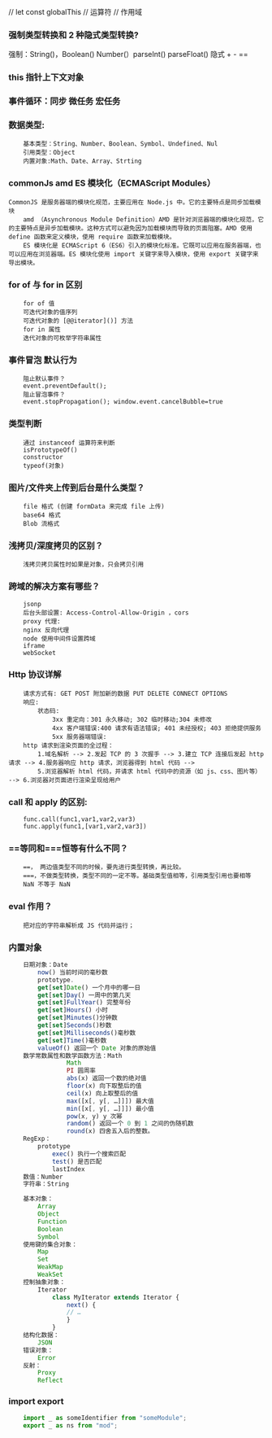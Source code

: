 // let const globalThis
// 运算符
// 作用域

### 强制类型转换和 2 种隐式类型转换?

强制：String()，Boolean() Number(）parseInt() parseFloat()
隐式 + - ==

### this 指针上下文对象

### 事件循环：同步 微任务 宏任务

### 数据类型:

```
    基本类型：String、Number、Boolean、Symbol、Undefined、Nul
    引用类型：Object
    内置对象:Math、Date、Array、Strting
```

### commonJs amd ES 模块化（ECMAScript Modules）

```
CommonJS 是服务器端的模块化规范，主要应用在 Node.js 中。它的主要特点是同步加载模块
    amd （Asynchronous Module Definition）AMD 是针对浏览器端的模块化规范，它的主要特点是异步加载模块。这种方式可以避免因为加载模块而导致的页面阻塞。AMD 使用 define 函数来定义模块，使用 require 函数来加载模块。
    ES 模块化是 ECMAScript 6（ES6）引入的模块化标准。它既可以应用在服务器端，也可以应用在浏览器端。ES 模块化使用 import 关键字来导入模块，使用 export 关键字来导出模块。
```

### for of 与 for in 区别

```
    for of 值
    可迭代对象的值序列
    可迭代对象的 [@@iterator]()] 方法
    for in 属性
    迭代对象的可枚举字符串属性
```

### 事件冒泡 默认行为

```
    阻止默认事件？
    event.preventDefault();
    阻止冒泡事件？
    event.stopPropagation(); window.event.cancelBubble=true
```

### 类型判断

```
    通过 instanceof 运算符来判断
    isPrototypeOf()
    constructor
    typeof(对象)
```

### 图片/文件夹上传到后台是什么类型？

```
    file 格式 (创建 formData 来完成 file 上传)
    base64 格式
    Blob 流格式
```

### 浅拷贝/深度拷贝的区别？

```
    浅拷贝拷贝属性时如果是对象，只会拷贝引用
```

### 跨域的解决方案有哪些？

```
    jsonp
    后台头部设置: Access-Control-Allow-Origin ，cors
    proxy 代理:
    nginx 反向代理
    node 使用中间件设置跨域
    iframe
    webSocket
```

### Http 协议详解

```
    请求方式有: GET POST 附加新的数据 PUT DELETE CONNECT OPTIONS
    响应:
        状态码:
            3xx 重定向：301 永久移动; 302 临时移动;304 未修改
            4xx 客户端错误:400 请求有语法错误; 401 未经授权; 403 拒绝提供服务
            5xx 服务器端错误:
    http 请求到渲染页面的全过程：
        1.域名解析 --> 2.发起 TCP 的 3 次握手 --> 3.建立 TCP 连接后发起 http 请求 --> 4.服务器响应 http 请求，浏览器得到 html 代码 -->
        5.浏览器解析 html 代码，并请求 html 代码中的资源（如 js、css、图片等） --> 6.浏览器对页面进行渲染呈现给用户
```

### call 和 apply 的区别:

```
    func.call(func1,var1,var2,var3)
    func.apply(func1,[var1,var2,var3])
```

### ==等同和===恒等有什么不同？

```
    ==， 两边值类型不同的时候，要先进行类型转换，再比较。
    ===，不做类型转换，类型不同的一定不等。基础类型值相等，引用类型引用也要相等
    NaN 不等于 NaN
```

### eval 作用？

```
    把对应的字符串解析成 JS 代码并运行；
```

### 内置对象

```javascript
    日期对象：Date
        now() 当前时间的毫秒数
        prototype.
        get[set]Date() 一个月中的哪一日
        get[set]Day() 一周中的第几天
        get[set]FullYear() 完整年份
        get[set]Hours() 小时
        get[set]Minutes()分钟数
        get[set]Seconds()秒数
        get[set]Milliseconds()毫秒数
        get[set]Time()毫秒数
        valueOf() 返回一个 Date 对象的原始值
    数学常数属性和数学函数方法：Math
                Math
                PI 圆周率
                abs(x) 返回一个数的绝对值
                floor(x) 向下取整后的值
                ceil(x) 向上取整后的值
                max([x[, y[, …]]]) 最大值
                min([x[, y[, …]]]) 最小值
                pow(x, y) y 次幂
                random() 返回一个 0 到 1 之间的伪随机数
                round(x) 四舍五入后的整数。
    RegExp：
        prototype
            exec() 执行一个搜索匹配
            test() 是否匹配
            lastIndex
    数值：Number
    字符串：String

    基本对象：
        Array
        Object
        Function
        Boolean
        Symbol
    使用键的集合对象：
        Map
        Set
        WeakMap
        WeakSet
    控制抽象对象：
        Iterator
            class MyIterator extends Iterator {
                next() {
                // …
                }
            }
    结构化数据：
        JSON
    错误对象：
        Error
    反射：
        Proxy
        Reflect
```

### import export

```js
    import _ as someIdentifier from "someModule";
    export _ as ns from "mod";
```
